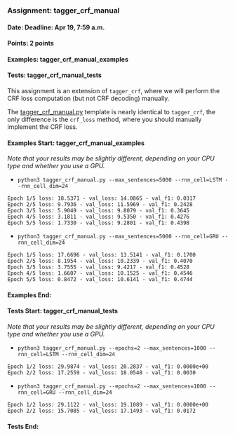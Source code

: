### Assignment: tagger_crf_manual
#### Date: Deadline: Apr 19, 7:59 a.m.
#### Points: 2 points
#### Examples: tagger_crf_manual_examples
#### Tests: tagger_crf_manual_tests

This assignment is an extension of `tagger_crf`, where we will perform the CRF
loss computation (but not CRF decoding) manually.

The [tagger_crf_manual.py](https://github.com/ufal/npfl114/tree/master/labs/08/tagger_crf_manual.py)
template is nearly identical to `tagger_crf`, the only difference is the
`crf_loss` method, where you should manually implement the CRF loss.

#### Examples Start: tagger_crf_manual_examples
_Note that your results may be slightly different, depending on your CPU type and whether you use a GPU._
- `python3 tagger_crf_manual.py --max_sentences=5000 --rnn_cell=LSTM --rnn_cell_dim=24`
```
Epoch 1/5 loss: 18.5371 - val_loss: 14.0865 - val_f1: 0.0317
Epoch 2/5 loss: 9.7936 - val_loss: 11.5969 - val_f1: 0.2428
Epoch 3/5 loss: 5.9049 - val_loss: 9.8079 - val_f1: 0.3645
Epoch 4/5 loss: 3.1811 - val_loss: 9.5350 - val_f1: 0.4276
Epoch 5/5 loss: 1.7330 - val_loss: 9.2801 - val_f1: 0.4398
```
- `python3 tagger_crf_manual.py --max_sentences=5000 --rnn_cell=GRU --rnn_cell_dim=24`
```
Epoch 1/5 loss: 17.6696 - val_loss: 13.5141 - val_f1: 0.1700
Epoch 2/5 loss: 8.1954 - val_loss: 10.2339 - val_f1: 0.4070
Epoch 3/5 loss: 3.7555 - val_loss: 9.4217 - val_f1: 0.4528
Epoch 4/5 loss: 1.6607 - val_loss: 10.1525 - val_f1: 0.4546
Epoch 5/5 loss: 0.8472 - val_loss: 10.6141 - val_f1: 0.4744
```
#### Examples End:
#### Tests Start: tagger_crf_manual_tests
_Note that your results may be slightly different, depending on your CPU type and whether you use a GPU._
- `python3 tagger_crf_manual.py --epochs=2 --max_sentences=1000 --rnn_cell=LSTM --rnn_cell_dim=24`
```
Epoch 1/2 loss: 29.9874 - val_loss: 20.2837 - val_f1: 0.0000e+00
Epoch 2/2 loss: 17.2559 - val_loss: 18.0548 - val_f1: 0.0030
```
- `python3 tagger_crf_manual.py --epochs=2 --max_sentences=1000 --rnn_cell=GRU --rnn_cell_dim=24`
```
Epoch 1/2 loss: 29.1122 - val_loss: 19.1089 - val_f1: 0.0000e+00
Epoch 2/2 loss: 15.7085 - val_loss: 17.1493 - val_f1: 0.0172
```
#### Tests End:
